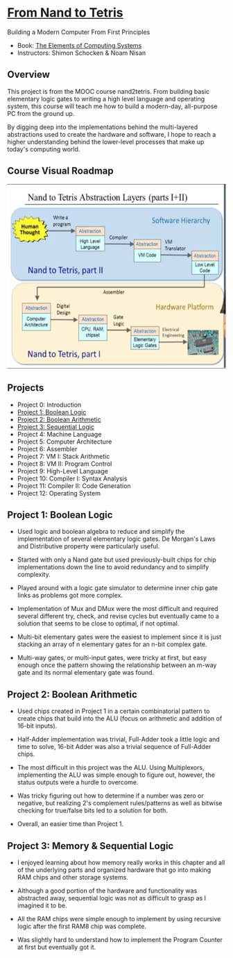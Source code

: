 # [From Nand to Tetris](https://www.nand2tetris.org/software)
Building a Modern Computer From First Principles


* Book: [The Elements of Computing Systems](https://mitpress.mit.edu/books/elements-computing-systems)
* Instructors: Shimon Schocken & Noam Nisan

## Overview
This project is from the MOOC course nand2tetris. From building basic elementary logic gates to writing a high level language and operating system, this course will teach me how to build a modern-day, all-purpose PC from the ground up.

By digging deep into the implementations behind the multi-layered abstractions used to create the hardware and software, I hope to reach a higher understanding behind the lower-level processes that make up today's computing world.

## Course Visual Roadmap

![roadmap](./images/roadmap.png)

## Projects

* Project 0: Introduction 
* [Project 1: Boolean Logic](#project-1-boolean-logic)
* [Project 2: Boolean Arithmetic](#project-2)
* [Project 3: Sequential Logic](#project-3)   
* Project 4: Machine Language 
* Project 5: Computer Architecture  
* Project 6: Assembler   
* Project 7: VM I: Stack Arithmetic   
* Project 8: VM II: Program Control   
* Project 9: High-Level Language  
* Project 10: Compiler I: Syntax Analysis   
* Project 11: Compiler II: Code Generation   
* Project 12: Operating System 

## Project 1: Boolean Logic
- Used logic and boolean algebra to reduce and simplify the implementation of several elementary logic gates. De Morgan's Laws and Distributive property were particularly useful.

- Started with only a Nand gate but used previously-built chips for chip implementations down the line to avoid redundancy and to simplify complexity.

- Played around with a logic gate simulator to determine inner chip gate links as problems got more complex.

- Implementation of Mux and DMux were the most difficult and required several different try, check, and revise cycles but eventually came to a solution that seems to be close to optimal, if not optimal. 

- Multi-bit elementary gates were the easiest to implement since it is just stacking an array of n elementary gates for an n-bit complex gate.

- Multi-way gates, or multi-input gates, were tricky at first, but easy enough once the pattern showing the relationship between an m-way gate and its normal elementary gate was found. 

## Project 2: Boolean Arithmetic 
- Used chips created in Project 1 in a certain combinatorial pattern to create chips that build into the ALU (focus on arithmetic and addition of 16-bit inputs).

- Half-Adder implementation was trivial, Full-Adder took a little logic and time to solve, 16-bit Adder was also a trivial sequence of Full-Adder chips.

- The most difficult in this project was the ALU. Using Multiplexors, implementing the ALU was simple enough to figure out, however, the status outputs were a hurdle to overcome. 

- Was tricky figuring out how to determine if a number was zero or negative, but realizing 2's complement rules/patterns as well as bitwise checking for true/false bits led to a solution for both.

- Overall, an easier time than Project 1. 

## Project 3: Memory & Sequential Logic
- I enjoyed learning about how memory really works in this chapter and all of the underlying parts and organized hardware that go into making RAM chips and other storage systems.

- Although a good portion of the hardware and functionality was abstracted away, sequential logic was not as difficult to grasp as I imagined it to be.

- All the RAM chips were simple enough to implement by using recursive logic after the first RAM8 chip was complete.

- Was slightly hard to understand how to implement the Program Counter at first but eventually got it.